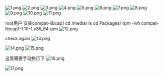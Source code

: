 ![1.png](http://upload-images.jianshu.io/upload_images/2787821-d57ee34d73945433.png?imageMogr2/auto-orient/strip%7CimageView2/2/w/1240)
![2.png](http://upload-images.jianshu.io/upload_images/2787821-ea81ce8a65903d96.png?imageMogr2/auto-orient/strip%7CimageView2/2/w/1240)
![3.png](http://upload-images.jianshu.io/upload_images/2787821-99cea5a707f5c939.png?imageMogr2/auto-orient/strip%7CimageView2/2/w/1240)
![4.png](http://upload-images.jianshu.io/upload_images/2787821-216eae5e4be6a1ba.png?imageMogr2/auto-orient/strip%7CimageView2/2/w/1240)
![5.png](http://upload-images.jianshu.io/upload_images/2787821-b42d5244f27811e9.png?imageMogr2/auto-orient/strip%7CimageView2/2/w/1240)
![6.png](http://upload-images.jianshu.io/upload_images/2787821-dda8e589e9232c79.png?imageMogr2/auto-orient/strip%7CimageView2/2/w/1240)
![7.png](http://upload-images.jianshu.io/upload_images/2787821-dd9a16eeb9a84bf7.png?imageMogr2/auto-orient/strip%7CimageView2/2/w/1240)
![8.png](http://upload-images.jianshu.io/upload_images/2787821-896016668c89d8a4.png?imageMogr2/auto-orient/strip%7CimageView2/2/w/1240)
![9.png](http://upload-images.jianshu.io/upload_images/2787821-7b4cb0108871fa33.png?imageMogr2/auto-orient/strip%7CimageView2/2/w/1240)
![10.png](http://upload-images.jianshu.io/upload_images/2787821-7d4bd8df3383b77c.png?imageMogr2/auto-orient/strip%7CimageView2/2/w/1240)
![11.png](http://upload-images.jianshu.io/upload_images/2787821-c7dfe9aa9f4a4bd5.png?imageMogr2/auto-orient/strip%7CimageView2/2/w/1240)

root用户
安装compat-libcap1
 cd /media/
 ls
 cd Packages/
rpm -ivh compat-libcap1-1.10-1.x86_64.rpm 
![12.png](http://upload-images.jianshu.io/upload_images/2787821-46e4be39a3f679ae.png?imageMogr2/auto-orient/strip%7CimageView2/2/w/1240)

check again
![13.png](http://upload-images.jianshu.io/upload_images/2787821-edc499dce00959c8.png?imageMogr2/auto-orient/strip%7CimageView2/2/w/1240)

![14.png](http://upload-images.jianshu.io/upload_images/2787821-69d5726e88998942.png?imageMogr2/auto-orient/strip%7CimageView2/2/w/1240)
![15.png](http://upload-images.jianshu.io/upload_images/2787821-719904cc3094d922.png?imageMogr2/auto-orient/strip%7CimageView2/2/w/1240)

这里需要手动执行下
![16.png](http://upload-images.jianshu.io/upload_images/2787821-f8d18b365e04b9cb.png?imageMogr2/auto-orient/strip%7CimageView2/2/w/1240)

![17.png](http://upload-images.jianshu.io/upload_images/2787821-ec1d94b265e57851.png?imageMogr2/auto-orient/strip%7CimageView2/2/w/1240)


